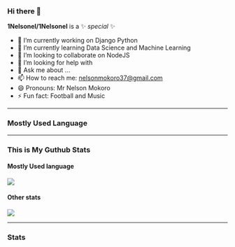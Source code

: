 ### Hi there 👋


**1Nelsonel/1Nelsonel** is a ✨ _special_ ✨ 

- 🔭 I’m currently working on Django Python
- 🌱 I’m currently learning Data Science and Machine Learning
- 👯 I’m looking to collaborate on NodeJS
- 🤔 I’m looking for help with 
- 💬 Ask me about ...
- 📫 How to reach me: nelsonmokoro37@gmail.com
- 😄 Pronouns: Mr Nelson Mokoro
- ⚡ Fun fact: Football and Music
<hr>

### Mostly Used Language

<hr>

### This is My Guthub Stats
#### Mostly Used language
[![](https://github-readme-stats.vercel.app/api/top-langs/?username=1Nelsonel&langs_count=8&show_icons=true&theme=radical)](https://github.com/1Nelsonel/github-readme-stats)

#### Other stats
![](https://github-readme-stats.vercel.app/api?username=1Nelsonel&show_icons=true&theme=radical)
<hr>

### Stats



